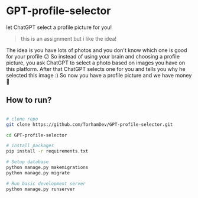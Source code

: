 # GPT-profile-selector
let ChatGPT select a profile picture for you!

> this is an assignment but i like the idea!

The idea is you have lots of photos and you don't know which one is good for your profile :confused:
So instead of using your brain and choosing a profile picture, you ask ChatGPT to select a photo based on images you have on this platform. After that ChatGPT selects one for you and tells you why he selected this image :)
So now you have a profile picture and we have money :brain:

## How to run?
```bash

# clone repo
git clone https://github.com/TorhamDev/GPT-profile-selector.git

cd GPT-profile-selector

# install packages
pip install -r requirements.txt

# Setup database
python manage.py makemigrations 
python manage.py migrate

# Run basic development server
python manage.py runserver
```
